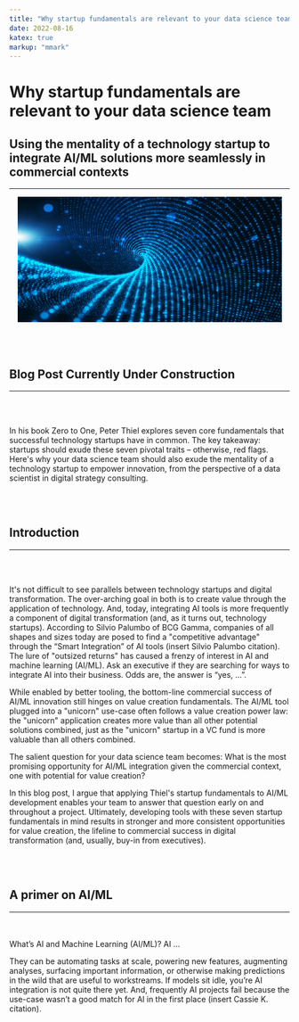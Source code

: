 ```yaml
---
title: "Why startup fundamentals are relevant to your data science team."
date: 2022-08-16
katex: true
markup: "mmark"
---
```


# Why startup fundamentals are relevant to your data science team

## Using the mentality of a technology startup to integrate AI/ML solutions more seamlessly in commercial contexts
---

<p align="center"> <img src="/posts/blog_AI_image_2.jpeg"/ width = "475" height = "225"> </p>

<br><br>

## Blog Post Currently Under Construction 

---

<br><br>

In his book Zero to One, Peter Thiel explores seven core fundamentals that successful technology startups have in common. The key takeaway: startups should exude these seven pivotal traits – otherwise, red flags. Here's why your data science team should also exude the mentality of a technology startup to empower innovation, from the perspective of a data scientist in digital strategy consulting.

<br><br>

## Introduction
---

<br><br>

It's not difficult to see parallels between technology startups and digital transformation. The over-arching goal in both is to create value through the application of technology. And, today, integrating AI tools is more frequently a component of digital transformation (and, as it turns out, technology startups). According to Silvio Palumbo of BCG Gamma, companies of all shapes and sizes today are posed to find a "competitive advantage" through the “Smart Integration” of AI tools (insert Silvio Palumbo citation). The lure of "outsized returns" has caused a frenzy of interest in AI and machine learning (AI/ML). Ask an executive if they are searching for ways to integrate AI into their business. Odds are, the answer is “yes, …”.  

While enabled by better tooling, the bottom-line commercial success of AI/ML innovation still hinges on value creation fundamentals. The AI/ML tool plugged into a "unicorn" use-case often follows a value creation power law: the "unicorn" application creates more value than all other potential solutions combined, just as the "unicorn" startup in a VC fund is more valuable than all others combined. 

The salient question for your data science team becomes: What is the most promising opportunity for AI/ML integration given the commercial context, one with potential for value creation? 

In this blog post, I argue that applying Thiel's startup fundamentals to AI/ML development enables your team to answer that question early on and throughout a project. Ultimately, developing tools with these seven startup fundamentals in mind results in stronger and more consistent opportunities for value creation, the lifeline to commercial success in digital transformation (and, usually, buy-in from executives).

<br><br>
## A primer on AI/ML
---
<br><br>
What’s AI and Machine Learning (AI/ML)? AI …

They can be automating tasks at scale, powering new features, augmenting analyses, surfacing important information, or otherwise making predictions in the wild that are useful to workstreams. If models sit idle, you’re AI integration is not quite there yet. And, frequently AI projects fail because the use-case wasn’t a good match for AI in the first place (insert Cassie K. citation).
